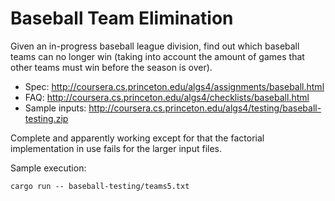 Baseball Team Elimination
=========================

Given an in-progress baseball league division, find out which baseball teams can no longer win (taking into account the amount of games that other teams must win before the season is over).

* Spec: http://coursera.cs.princeton.edu/algs4/assignments/baseball.html
* FAQ: http://coursera.cs.princeton.edu/algs4/checklists/baseball.html
* Sample inputs: http://coursera.cs.princeton.edu/algs4/testing/baseball-testing.zip

Complete and apparently working except for that the factorial implementation in use fails for the larger input files.

Sample execution:

```
cargo run -- baseball-testing/teams5.txt
```
